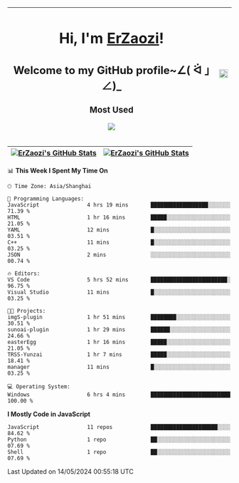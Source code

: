 |<h1>Hi, I'm <a href="https://github.com/erzaozi">ErZaozi</a>! </h1><h2>Welcome to my GitHub profile~∠( ᐛ 」∠)_</h2><p><h3>Most Used</h3><img src="https://skillicons.dev/icons?i=github,vscode,visualstudio,ubuntu,postman,pycharm,webstorm,git,docker"></p>|<img decoding="async" align=center src="https://cdn.jsdelivr.net/gh/erzaozi/erzaozi/image.gif" width="100%">|
| ----- | ----- |

| <a href="https://github.com/erzaozi"><img align="center" src="https://github-readme-stats.vercel.app/api/top-langs/?username=erzaozi&title_color=44cef6&text_color=4b5cc4&icon_color=2bbc8a&bg_color=white&langs_count=4&hide_border=true" alt="ErZaozi's GitHub Stats" /></a> | <a href="https://github.com/erzaozi"><img align="center" src="https://github-readme-stats.vercel.app/api?username=erzaozi&show_icons=true&line_height=27&count_private=true&title_color=44cef6&text_color=4b5cc4&icon_color=2bbc8a&bg_color=white&hide_border=true" alt="ErZaozi's GitHub Stats" /></a> |
| ----- | ----- |
<!--START_SECTION:waka-->
📊 **This Week I Spent My Time On** 

```text
🕑︎ Time Zone: Asia/Shanghai

💬 Programming Languages: 
JavaScript               4 hrs 19 mins       ██████████████████░░░░░░░   71.39 % 
HTML                     1 hr 16 mins        █████░░░░░░░░░░░░░░░░░░░░   21.05 % 
YAML                     12 mins             █░░░░░░░░░░░░░░░░░░░░░░░░   03.51 % 
C++                      11 mins             █░░░░░░░░░░░░░░░░░░░░░░░░   03.25 % 
JSON                     2 mins              ░░░░░░░░░░░░░░░░░░░░░░░░░   00.74 % 

🔥 Editors: 
VS Code                  5 hrs 52 mins       ████████████████████████░   96.75 % 
Visual Studio            11 mins             █░░░░░░░░░░░░░░░░░░░░░░░░   03.25 % 

🐱‍💻 Projects: 
imgS-plugin              1 hr 51 mins        ████████░░░░░░░░░░░░░░░░░   30.51 % 
sunoai-plugin            1 hr 29 mins        ██████░░░░░░░░░░░░░░░░░░░   24.66 % 
easterEgg                1 hr 16 mins        █████░░░░░░░░░░░░░░░░░░░░   21.05 % 
TRSS-Yunzai              1 hr 7 mins         █████░░░░░░░░░░░░░░░░░░░░   18.41 % 
manager                  11 mins             █░░░░░░░░░░░░░░░░░░░░░░░░   03.25 % 

💻 Operating System: 
Windows                  6 hrs 4 mins        █████████████████████████   100.00 % 
```

**I Mostly Code in JavaScript** 

```text
JavaScript               11 repos            █████████████████████░░░░   84.62 % 
Python                   1 repo              ██░░░░░░░░░░░░░░░░░░░░░░░   07.69 % 
Shell                    1 repo              ██░░░░░░░░░░░░░░░░░░░░░░░   07.69 % 
```




 Last Updated on 14/05/2024 00:55:18 UTC
<!--END_SECTION:waka-->
